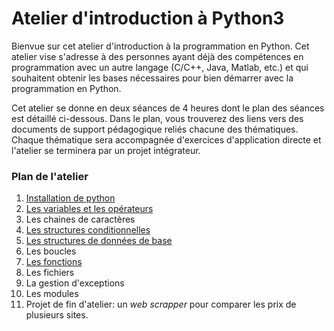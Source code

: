 # Atelier d'introduction à Python3
Bienvue sur cet atelier d'introduction à la programmation en Python. Cet atelier vise s'adresse à des personnes ayant déjà des compétences en programmation avec un autre langage (C/C++, Java, Matlab, etc.) et qui souhaitent obtenir les bases nécessaires pour bien démarrer avec la programmation en Python.

Cet atelier se donne en deux séances de 4 heures dont le plan des séances est détaillé ci-dessous. Dans le plan, vous trouverez des liens vers des documents de support pédagogique reliés chacune des thématiques. Chaque thématique sera accompagnée d'exercices d'application directe et l'atelier se terminera par un projet intégrateur.  

### Plan de l'atelier

1. [Installation de python](./0_Installation.md)
2. [Les variables et les opérateurs](./2_Variables.md)
3. Les chaines de caractères
4. [Les structures conditionnelles](./4_StructuresConditionnelles.md)
5. [Les structures de données de base](./5_StructuresDeDonnees.md)
6. Les boucles
7. [Les fonctions](./7_Fonctions.md)
8. Les fichiers
9. La gestion d'exceptions
10. Les modules
11. Projet de fin d'atelier: un *web scrapper* pour comparer les prix de plusieurs sites.
